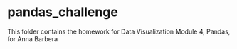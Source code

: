 # pandas_challenge
This folder contains the homework for Data Visualization Module 4, Pandas, for Anna Barbera
